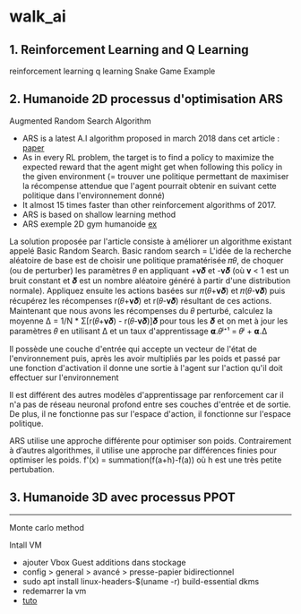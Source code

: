 # walk_ai

## 1.  Reinforcement Learning and Q Learning
reinforcement learning
q learning
Snake Game Example

## 2. Humanoide 2D processus d'optimisation ARS

Augmented Random Search Algorithm
- ARS is a latest A.I algorithm proposed in march 2018 dans cet article : [paper](https://arxiv.org/pdf/1803.07055.pdf)
- As in every RL problem, the target is to find a policy to maximize the expected reward that the agent might get when following this policy in the given environment (= trouver une politique permettant de maximiser la récompense attendue que l'agent pourrait obtenir en suivant cette politique dans l'environnement donné)
- It almost 15 times faster than other reinforcement algorithms of 2017.
- ARS is based on shallow learning method
- ARS exemple 2D gym humanoide [ex](https://www.youtube.com/watch?v=TVsPttCWeOo)

La solution proposée par l'article consiste à améliorer un algorithme existant appelé Basic Random Search. Basic random search = L'idée de la recherche aléatoire de base est de choisir une politique pramatérisée 𝜋𝜃, de choquer (ou de perturber) les paramètres 𝜃 en appliquant +𝛎𝜹 et -𝛎𝜹 (où 𝛎 < 1 est un bruit constant et 𝜹 est un nombre aléatoire généré à partir d'une distribution normale). Appliquez ensuite les actions basées sur 𝜋(𝜃+𝛎𝜹) et 𝜋(𝜃-𝛎𝜹) puis récupérez les récompenses r(𝜃+𝛎𝜹) et r(𝜃-𝛎𝜹) résultant de ces actions. Maintenant que nous avons les récompenses du 𝜃 perturbé, calculez la moyenne Δ = 1/N * Σ[r(𝜃+𝛎𝜹) - r(𝜃-𝛎𝜹)]𝜹 pour tous les 𝜹 et on met à jour les paramètres 𝜃 en utilisant Δ et un taux d'apprentissage 𝝰.𝜃ʲ⁺¹ = 𝜃ʲ + 𝝰.Δ



Il possède une couche d'entrée qui accepte un vecteur de l'état de l'environnement
puis, après les avoir multipliés par les poids et passé par une fonction d'activation
il donne une sortie à l'agent sur l'action qu'il doit effectuer sur l'environnement

Il est différent des autres modèles d'apprentissage par renforcement car il n'a pas de réseau neuronal profond entre ses couches d'entrée et de sortie. De plus, il ne fonctionne pas sur l'espace d'action, il fonctionne sur l'espace politique.

ARS utilise une approche différente pour optimiser son poids. Contrairement à d’autres algorithmes, il utilise une approche par différences finies pour optimiser les poids. f'(x) = summation(f(a+h)-f(a)) où h est une très petite pertubation.


## 3. Humanoide 3D avec processus PPOT







-------
Monte carlo method



Intall VM
- ajouter Vbox Guest additions dans stockage
- config > general > avancé > presse-papier bidirectionnel
- sudo apt install linux-headers-$(uname -r) build-essential dkms
- redemarrer la vm
- [tuto](https://www.youtube.com/watch?v=MI1THQJFZXY)






